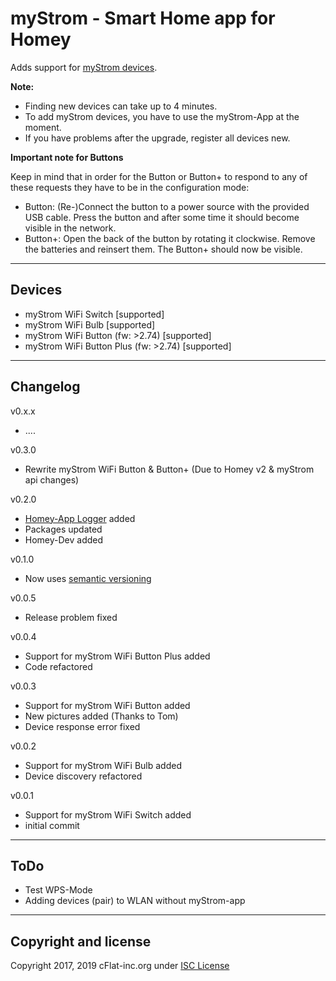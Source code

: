 # myStrom - Smart Home app for Homey

Adds support for [myStrom devices](https://mystrom.ch/smart-home/).

**Note:**

* Finding new devices can take up to 4 minutes.
* To add myStrom devices, you have to use the myStrom-App at the moment.
* If you have problems after the upgrade, register all devices new.

**Important note for Buttons**

Keep in mind that in order for the Button or Button+ to respond to any of these requests they have to be in the configuration mode:

* Button: (Re-)Connect the button to a power source with the provided USB cable. Press the button and after some time it should become visible in the network.
* Button+: Open the back of the button by rotating it clockwise. Remove the batteries and reinsert them. The Button+ should now be visible.

---

## Devices

* myStrom WiFi Switch                   [supported]
* myStrom WiFi Bulb                     [supported]
* myStrom WiFi Button       (fw: >2.74) [supported]
* myStrom WiFi Button Plus  (fw: >2.74) [supported]

---

## Changelog

v0.x.x

* ....

v0.3.0

* Rewrite myStrom WiFi Button & Button+ (Due to Homey v2 & myStrom api changes)

v0.2.0

* [Homey-App Logger](https://community.athom.com/t/how-to-integrate-a-homey-app-logger-to-your-app-for-a-simple-global-logger-in-homey) added
* Packages updated
* Homey-Dev added

v0.1.0

* Now uses [semantic versioning](https://semver.org/)

v0.0.5

* Release problem fixed

v0.0.4

* Support for myStrom WiFi Button Plus added
* Code refactored

v0.0.3

* Support for myStrom WiFi Button added
* New pictures added (Thanks to Tom)
* Device response error fixed

v0.0.2

* Support for myStrom WiFi Bulb added
* Device discovery refactored

v0.0.1

* Support for myStrom WiFi Switch added
* initial commit

---

## ToDo

* Test WPS-Mode
* Adding devices (pair) to WLAN without myStrom-app

---

## Copyright and license

Copyright 2017, 2019 cFlat-inc.org under [ISC License](LICENSE)